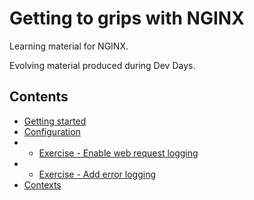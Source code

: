 # Getting to grips with NGINX

Learning material for NGINX.

Evolving material produced during Dev Days.

## Contents

- [Getting started](/getting-started.md)
- [Configuration](/config-files.md)
- - [Exercise - Enable web request logging](/exercise-1.1.md)
- - [Exercise - Add error logging](/exercise-1.2.md)
- [Contexts](/contexts.md)
